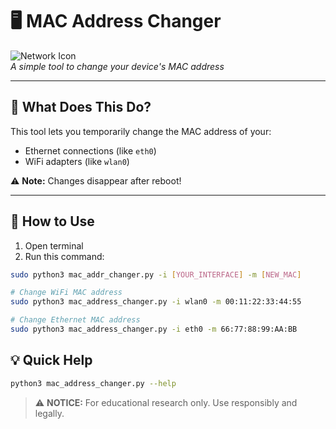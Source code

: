 # 🖥️ MAC Address Changer


![Network Icon](https://img.icons8.com/color/48/000000/network-card.png)  
*A simple tool to change your device's MAC address*

---

## 📌 What Does This Do?

This tool lets you temporarily change the MAC address of your:
- Ethernet connections (like `eth0`)
- WiFi adapters (like `wlan0`)

⚠️ **Note:** Changes disappear after reboot!

---

## 🚀 How to Use

1. Open terminal
2. Run this command:
```bash
sudo python3 mac_addr_changer.py -i [YOUR_INTERFACE] -m [NEW_MAC]
```

```bash
# Change WiFi MAC address
sudo python3 mac_address_changer.py -i wlan0 -m 00:11:22:33:44:55

# Change Ethernet MAC address
sudo python3 mac_address_changer.py -i eth0 -m 66:77:88:99:AA:BB
```

## 💡 Quick Help

```bash
python3 mac_address_changer.py --help
```

> ⚠️ **NOTICE:** For educational research only. Use responsibly and legally.